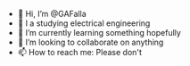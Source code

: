 - 👋 Hi, I’m @GAFalla
- 👀 I a studying electrical engineering
- 🌱 I’m currently learning something hopefully
- 💞️ I’m looking to collaborate on anything
- 📫 How to reach me: Please don't

<!---
GAFalla/GAFalla is a ✨ special ✨ repository because its `README.md` (this file) appears on your GitHub profile.
You can click the Preview link to take a look at your changes.
--->
